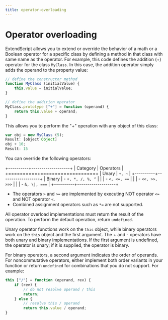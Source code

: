 ```yaml
---
title: operator-overloading
---
```


# Operator overloading

ExtendScript allows you to extend or override the behavior of a math or a Boolean operator for a specific class by defining a method in that class with same name as the operator. For example, this code defines the addition (+) operator for the class `MyClass`. In this case, the addition operator simply adds the operand to the property value:

```javascript
// define the constructor method
function MyClass (initialValue) {
    this.value = initialValue;
}

// define the addition operator
MyClass.prototype ["+"] = function (operand) {
    return this.value + operand;
}
```

This allows you to perform the "+" operation with any object of this class:

```javascript
var obj = new MyClass (5);
Result: [object Object]
obj + 10;
Result: 15
```

You can override the following operators:


+----------+-------------------+
| Category |     Operators     |
+==========+===================+
| Unary    | `+, ~`            |
+----------+-------------------+
| Binary   | - `+, *, /, %, ^` |
|          | - `<, <=, ==`     |
|          | - `<<, >>, >>>`   |
|          | - `&, \|, ===`    |
+----------+-------------------+

- The operators `>` and `>=` are implemented by executing NOT operator `<=` and NOT operator `<`.
- Combined assignment operators such as `*=` are not supported.

All operator overload implementations must return the result of the operation. To perform the default operation, return `undefined`.

Unary operator functions work on the `this` object, while binary operators work on the `this` object and the first argument. The + and - operators have both unary and binary implementations. If the first argument is undefined, the operator is unary; if it is supplied, the operator is binary.

For binary operators, a second argument indicates the order of operands. For noncommutative operators, either implement both order variants in your function or return `undefined` for combinations that you do not support. For example:

```javascript
this ["/"] = function (operand, rev) {
    if (rev) {
        // do not resolve operand / this
        return;
    } else {
        // resolve this / operand
        return this.value / operand;
}
```
